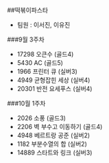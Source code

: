 ##떡볶이파스타
- 팀원 : 이서진, 이유진

###9월 3주차
- 17298 오큰수 (골드4)
- 5430 AC (골드5)
- 1966 프린터 큐 (실버3)
- 4949 균형잡힌 세상 (실버4)
- 20301 반전 요세푸스 (실버4)

###10월 1주차
- 2026 소풍 (골드3)
- 2206 벽 부수고 이동하기 (골드4)
- 4948 베르트랑 공준 (실버2)
- 1182 부분수열의 합 (실버2)
- 14889 스타트와 링크 (실버3)
